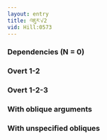 ```yaml
---
layout: entry
title: འཇུར་√2
vid: Hill:0573
---
```

### Dependencies (N = 0)


### Overt 1-2


### Overt 1-2-3


### With oblique arguments


### With unspecified obliques
